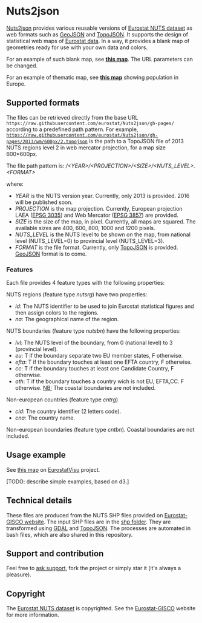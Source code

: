 # Nuts2json

<a href="https://github.com/eurostat/Nuts2json">Nuts2json</a> provides various reusable versions of <a href="http://ec.europa.eu/eurostat/web/nuts/overview" target="_blank">Eurostat NUTS dataset</a> as web formats such as <a href="http://geojson.org/" target="_blank">GeoJSON</a> and <a href="https://github.com/mbostock/topojson/wiki" target="_blank">TopoJSON</a>. It supports the design of statistical web maps of <a href="http://ec.europa.eu/eurostat/web/json-and-unicode-web-services/getting-started/rest-request" target="_blank">Eurostat data</a>. In a way, it provides a blank map of geometries ready for use with your own data and colors.

For an example of such blank map, see <a href="http://eurostat.github.io/Nuts2json/overview.html?proj=laea&lvl=3&s=1000&y=2013" target="_blank"><b>this map</b></a>. The URL parameters can be changed.

For an example of thematic map, see <a href="http://eurostat.github.io/EurostatVisu/population_map.html"><b>this map</b></a> showing population in Europe.


## Supported formats

The files can be retrieved directly from the base URL `https://raw.githubusercontent.com/eurostat/Nuts2json/gh-pages/` according to a predefined path pattern. For example, <a href="https://raw.githubusercontent.com/eurostat/Nuts2json/gh-pages/2013/wm/600px/2.topojson" target="_blank">`https://raw.githubusercontent.com/eurostat/Nuts2json/gh-pages/2013/wm/600px/2.topojson`</a> is the path to a TopoJSON file of 2013 NUTS regions level 2 in web mercator projection, for a map size 600*600px.

The file path pattern is: <i>/\<YEAR\>/\<PROJECTION\>/\<SIZE\>/\<NUTS_LEVEL\>.\<FORMAT\></i>

where:

- <i>YEAR</i> is the NUTS version year. Currently, only 2013 is provided. 2016 will be published soon.
- <i>PROJECTION</i> is the map projection. Currently, European projection LAEA (<a href="http://spatialreference.org/ref/epsg/etrs89-etrs-laea/" target="_blank">EPSG 3035</a>) and Web Mercator (<a href="http://spatialreference.org/ref/sr-org/7483/" target="_blank">EPSG 3857</a>) are provided.
- <i>SIZE</i> is the size of the map, in pixel. Currently, all maps are squared. The available sizes are 400, 600, 800, 1000 and 1200 pixels.
- <i>NUTS_LEVEL</i> is the NUTS level to be shown on the map, from national level (NUTS_LEVEL=0) to provincial level (NUTS_LEVEL=3).
- <i>FORMAT</i> is the file format. Currently, only <a href="https://github.com/mbostock/topojson/wiki" target="_blank">TopoJSON</a> is provided. <a href="http://geojson.org/" target="_blank">GeoJSON</a> format is to come.

### Features

Each file provides 4 feature types with the following properties:

NUTS regions (feature type <i>nutsrg</i>) have two properties:
  - <i>id</i>: The NUTS identifier to be used to join Eurostat statistical figures and then assign colors to the regions.
  - <i>na</i>: The geographical name of the region.

NUTS boundaries (feature type <i>nutsbn</i>) have the following properties:
  - <i>lvl</i>: The NUTS level of the boundary, from 0 (national level) to 3 (provincial level).
  - <i>eu</i>: T if the boundary separate two EU member states, F otherwise.
  - <i>efta</i>: T if the boundary touches at least one EFTA country, F otherwise.
  - <i>cc</i>: T if the boundary touches at least one Candidate Country, F otherwise.
  - <i>oth</i>: T if the boundary touches a country wich is not EU, EFTA,CC. F otherwise.
<u>NB:</u> The coastal boundaries are not included.

Non-european countries (feature type <i>cntrg</i>)
  - <i>cid</i>: The country identifier (2 letters code).
  - <i>cna</i>: The country name.

Non-european boundaries (feature type <i>cntbn</i>). Coastal boundaries are not included.

## Usage example

See <a href="http://eurostat.github.io/EurostatVisu/population_map.html">this map</a> on <a href="https://github.com/eurostat/EurostatVisu/blob/gh-pages/README.md">EurostatVisu</a> project.

[TODO: describe simple examples, based on d3.]

## Technical details

These files are produced from the NUTS SHP files provided on <a href="http://ec.europa.eu/eurostat/web/gisco/geodata/reference-data/administrative-units-statistical-units/nuts" target="_blank">Eurostat-GISCO website</a>. The input SHP files are in the <a href="/shp" target="_blank">shp folder</a>. They are transformed using <a href="http://www.gdal.org/" target="_blank">GDAL</a> and <a href="https://github.com/mbostock/topojson/wiki" target="_blank">TopoJSON</a>. The processes are automated in bash files, which are also shared in this repository.

## Support and contribution

Feel free to [ask support](https://github.com/eurostat/Nuts2json/issues/new), fork the project or simply star it (it's always a pleasure).

## Copyright

The <a href="http://ec.europa.eu/eurostat/web/nuts/overview" target="_blank">Eurostat NUTS dataset</a> is copyrighted. See the <a href="http://ec.europa.eu/eurostat/web/gisco/geodata/reference-data/administrative-units-statistical-units/nuts" target="_blank">Eurostat-GISCO</a> website for more information.

